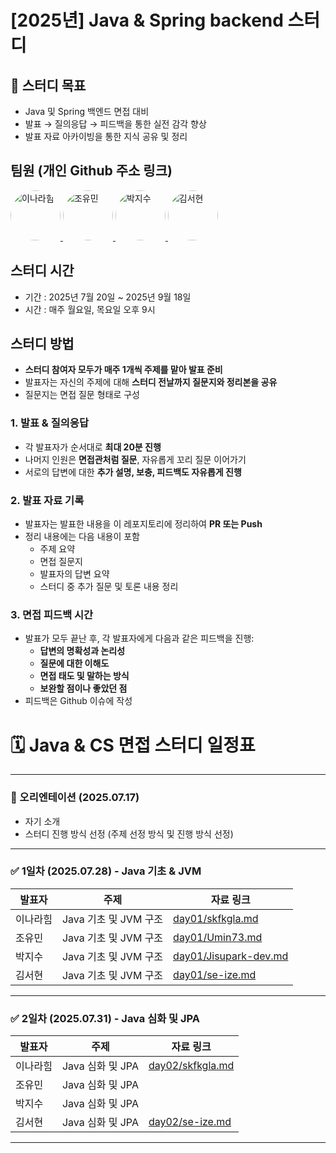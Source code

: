# [2025년] Java & Spring backend 스터디

## 🎯 스터디 목표

- Java 및 Spring 백엔드 면접 대비
- 발표 → 질의응답 → 피드백을 통한 실전 감각 향상
- 발표 자료 아카이빙을 통한 지식 공유 및 정리

## 팀원 (개인 Github 주소 링크)
<p>
  <a href="https://github.com/skfkgla">
    <img src="https://github.com/skfkgla.png" width="80" style="border-radius: 50%" alt="이나라힘"/>
  </a>
  <a href="https://github.com/Umin73">
    <img src="https://github.com/Umin73.png" width="80" style="border-radius: 50%" alt="조유민"/>
  </a>
  <a href="https://github.com/Jisupark-dev">
    <img src="https://github.com/Jisupark-dev.png" width="80" style="border-radius: 50%" alt="박지수"/>
  </a>
  <a href="https://github.com/se-ize">
    <img src="https://github.com/se-ize.png" width="80" style="border-radius: 50%" alt="김서현"/>
  </a>
</p>

## 스터디 시간
- 기간 : 2025년 7월 20일 ~ 2025년 9월 18일
- 시간 : 매주 월요일, 목요일 오후 9시

## 스터디 방법
- **스터디 참여자 모두가 매주 1개씩 주제를 맡아 발표 준비**
- 발표자는 자신의 주제에 대해 **스터디 전날까지 질문지와 정리본을 공유**
- 질문지는 면접 질문 형태로 구성

### 1. 발표 & 질의응답
- 각 발표자가 순서대로 **최대 20분 진행**
- 나머지 인원은 **면접관처럼 질문**, 자유롭게 꼬리 질문 이어가기
- 서로의 답변에 대한 **추가 설명, 보충, 피드백도 자유롭게 진행**

### 2. 발표 자료 기록
- 발표자는 발표한 내용을 이 레포지토리에 정리하여 **PR 또는 Push**
- 정리 내용에는 다음 내용이 포함
    - 주제 요약
    - 면접 질문지
    - 발표자의 답변 요약
    - 스터디 중 추가 질문 및 토론 내용 정리

### 3. 면접 피드백 시간
- 발표가 모두 끝난 후, 각 발표자에게 다음과 같은 피드백을 진행:
    - **답변의 명확성과 논리성**
    - **질문에 대한 이해도**
    - **면접 태도 및 말하는 방식**
    - **보완할 점이나 좋았던 점**
- 피드백은 Github 이슈에 작성

# 🗓 Java & CS 면접 스터디 일정표

---

### 🧭 오리엔테이션 (2025.07.17)
- 자기 소개
- 스터디 진행 방식 선정 (주제 선정 방식 및 진행 방식 선정)

---

### ✅ 1일차 (2025.07.28) - Java 기초 & JVM

| 발표자  | 주제 | 자료 링크                                          |
|------|------|------------------------------------------------|
| 이나라힘 | Java 기초 및 JVM 구조 | [day01/skfkgla.md](day01/skfkgla.md)           |
| 조유민  | Java 기초 및 JVM 구조 | [day01/Umin73.md](day01/Umin73.md)             |
| 박지수  | Java 기초 및 JVM 구조 | [day01/Jisupark-dev.md](day01/Jisupark-dev.md) |
| 김서현  | Java 기초 및 JVM 구조 | [day01/se-ize.md](day01/se-ize.md)             |

---
### ✅ 2일차 (2025.07.31) - Java 심화 및 JPA

| 발표자  | 주제 | 자료 링크                                |
|------|------|--------------------------------------|
| 이나라힘 | Java 심화 및 JPA | [day02/skfkgla.md](day02/skfkgla.md) |
| 조유민  | Java 심화 및 JPA |                                      |
| 박지수  | Java 심화 및 JPA |                                      |
| 김서현  | Java 심화 및 JPA | [day02/se-ize.md](day02/se-ize.md)   |
---